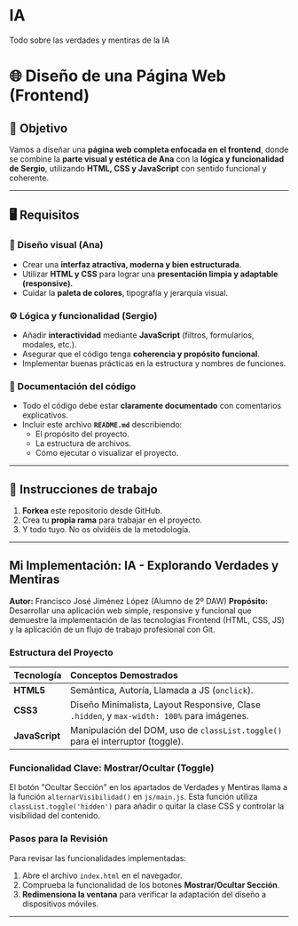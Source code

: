 # IA
Todo sobre las verdades y mentiras de la IA

# 🌐 Diseño de una Página Web (Frontend)

## 🎯 Objetivo

Vamos a diseñar una **página web completa enfocada en el frontend**, donde se combine la **parte visual y estética de Ana** con la **lógica y funcionalidad de Sergio**, utilizando **HTML, CSS y JavaScript** con sentido funcional y coherente.

---

## 🖥️ Requisitos

### 🎨 Diseño visual (Ana)
- Crear una **interfaz atractiva, moderna y bien estructurada**.  
- Utilizar **HTML y CSS** para lograr una **presentación limpia y adaptable (responsive)**.  
- Cuidar la **paleta de colores**, tipografía y jerarquía visual.  

### ⚙️ Lógica y funcionalidad (Sergio)
- Añadir **interactividad** mediante **JavaScript** (filtros, formularios, modales, etc.).  
- Asegurar que el código tenga **coherencia y propósito funcional**.  
- Implementar buenas prácticas en la estructura y nombres de funciones.

### 🧾 Documentación del código
- Todo el código debe estar **claramente documentado** con comentarios explicativos.  
- Incluir este archivo **`README.md`** describiendo:
  - El propósito del proyecto.  
  - La estructura de archivos.  
  - Cómo ejecutar o visualizar el proyecto.

---

## 🔧 Instrucciones de trabajo

1. **Forkea** este repositorio desde GitHub.  
2. Crea tu **propia rama** para trabajar en el proyecto.
3. Y todo tuyo. No os olvidéis de la metodología.

---
## Mi Implementación: IA - Explorando Verdades y Mentiras

**Autor:** Francisco José Jiménez López (Alumno de 2º DAW)
**Propósito:** Desarrollar una aplicación web simple, responsive y funcional que demuestre la implementación de las tecnologías Frontend (HTML, CSS, JS) y la aplicación de un flujo de trabajo profesional con Git.

### Estructura del Proyecto 

| Tecnología | Conceptos Demostrados |
| :--- | :--- |
| **HTML5** | Semántica, Autoría, Llamada a JS (`onclick`). |
| **CSS3** | Diseño Minimalista, Layout Responsive, Clase `.hidden`, y `max-width: 100%` para imágenes. |
| **JavaScript** | Manipulación del DOM, uso de `classList.toggle()` para el interruptor (toggle). |

### Funcionalidad Clave: Mostrar/Ocultar (Toggle)

El botón "Ocultar Sección" en los apartados de Verdades y Mentiras llama a la función `alternarVisibilidad()` en `js/main.js`. Esta función utiliza `classList.toggle('hidden')` para añadir o quitar la clase CSS y controlar la visibilidad del contenido.

### Pasos para la Revisión

Para revisar las funcionalidades implementadas:

1.  Abre el archivo `index.html` en el navegador.
2.  Comprueba la funcionalidad de los botones **Mostrar/Ocultar Sección**.
3.  **Redimensiona la ventana** para verificar la adaptación del diseño a dispositivos móviles.
---